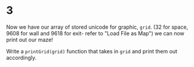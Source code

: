 # 3

Now we have our array of stored unicode for graphic, `grid`. \(32 for space, 9608 for wall and 9618 for exit- refer to "Load File as Map"\) we can now print out our maze!

Write a `printGrid(grid)` function that takes in `grid` and print them out accordingly.

